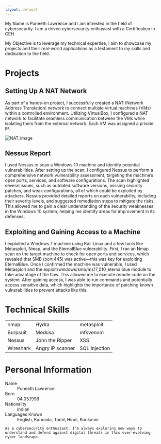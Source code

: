 ```yaml
---
layout: default
---
```


<!---Text can be **bold**, _italic_, ~~strikethrough~~ or `keyword`. -->



My Name is Puneeth Lawrence and I am intrested in the field of cybersecurity. I am a driven cybersecurity enthusiast with a Certification in CEH 

My Objective is to leverage my technical expertise, I aim to showcase my projects and their real-world applications as a testament to my skills and dedication to the field.

# Projects

## Setting Up A NAT Network

As part of a hands-on project, I successfully created a NAT (Network Address Translation) network to connect multiple virtual machines (VMs) within a controlled environment. Utilizing VirtualBox, I configured a NAT network to facilitate seamless communication between the VMs while isolating them from the external network. Each VM was assigned a private IP.

![NAT_image](https://raw.githubusercontent.com/PuneethLawrence/PuneethCybersec.github.io/main/Nat_net.png)

## Nessus Report

I used Nessus to scan a Windows 10 machine and identify potential vulnerabilities. After setting up the scan, I configured Nessus to perform a comprehensive network vulnerability assessment, targeting the machine’s open ports, services, and software configurations. The scan highlighted several issues, such as outdated software versions, missing security patches, and weak configurations, all of which could be exploited by attackers. Nessus provided detailed reports on each vulnerability, including their severity levels, and suggested remediation steps to mitigate the risks. This allowed me to gain a clear understanding of the security weaknesses in the Windows 10 system, helping me identify areas for improvement in its defenses.

## Exploiting and Gaining Access to a Machine

I exploited a Windows 7 machine using Kali Linux and a few tools like Metasploit, Nmap, and the EternalBlue vulnerability. First, I ran an Nmap scan on the target machine to check for open ports and services, which revealed that SMB (port 445) was active—this was key for exploiting EternalBlue. Once I confirmed the machine was vulnerable, I used Metasploit and the exploit/windows/smb/ms17_010_eternalblue module to take advantage of the flaw. This allowed me to execute remote code on the system. After gaining access, I was able to run commands and potentially access sensitive data, which highlights the importance of patching known vulnerabilities to prevent attacks like this.

# Technical Skills

|              |                   |                |
|--------------|-------------------|----------------|
| nmap         | Hydra             | metasploit     |
| Burpsuit     | Medusa            | mfsvenom       |
| Nessus       | John the Ripper   | XSS            |
| Wireshark    | Angry IP scanner  | SQL injection  |



# Personal Information

<dl>
<dt>Name</dt>
<dd>Puneeth Lawrence</dd>
<dt>Born</dt>
<dd>04.05.1998</dd>
<dt>Nationality</dt>
<dd>Indian</dd>
<dt>Languages Known</dt>
<dd>English, Kannada, Tamil, Hindi, Konkanni</dd>
</dl>

```
As a cybersecurity enthusiast, I’m always exploring new ways to understand and defend against digital threats in this ever-evolving cyber landscape.
```

